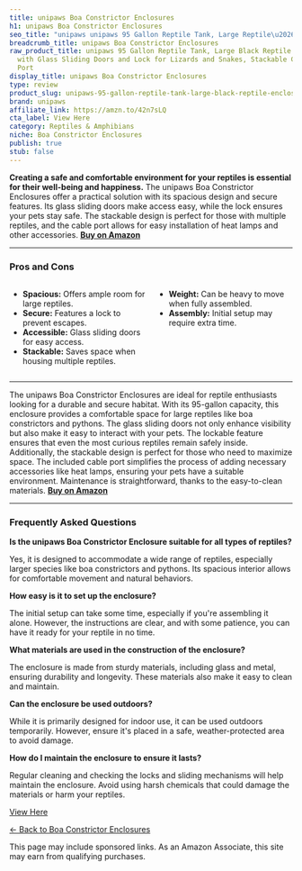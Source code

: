 ```yaml
---
title: unipaws Boa Constrictor Enclosures
h1: unipaws Boa Constrictor Enclosures
seo_title: "unipaws unipaws 95 Gallon Reptile Tank, Large Reptile\u2026"
breadcrumb_title: unipaws Boa Constrictor Enclosures
raw_product_title: unipaws 95 Gallon Reptile Tank, Large Black Reptile Enclosure Terrarium
  with Glass Sliding Doors and Lock for Lizards and Snakes, Stackable Cage with Cable
  Port
display_title: unipaws Boa Constrictor Enclosures
type: review
product_slug: unipaws-95-gallon-reptile-tank-large-black-reptile-enclosure-terrarium-12c39a9d
brand: unipaws
affiliate_link: https://amzn.to/42n7sLQ
cta_label: View Here
category: Reptiles & Amphibians
niche: Boa Constrictor Enclosures
publish: true
stub: false
---
```


<div id="intro" class="full-width">
  <p><strong>Creating a safe and comfortable environment for your reptiles is essential for their well-being and happiness.</strong> The unipaws Boa Constrictor Enclosures offer a practical solution with its spacious design and secure features. Its glass sliding doors make access easy, while the lock ensures your pets stay safe. The stackable design is perfect for those with multiple reptiles, and the cable port allows for easy installation of heat lamps and other accessories. <a href="https://amzn.to/42n7sLQ" rel="nofollow sponsored noopener" target="_blank"><strong>Buy on Amazon</strong></a></p>
</div>

<hr />
<h3 id="pros-cons">Pros and Cons</h3>
<div class="pc-grid" style="display:grid;grid-template-columns:1fr 1fr;gap:16px;">
  <ul>
    <li><strong>Spacious:</strong> Offers ample room for large reptiles.</li>
    <li><strong>Secure:</strong> Features a lock to prevent escapes.</li>
    <li><strong>Accessible:</strong> Glass sliding doors for easy access.</li>
    <li><strong>Stackable:</strong> Saves space when housing multiple reptiles.</li>
  </ul>
  <ul>
    <li><strong>Weight:</strong> Can be heavy to move when fully assembled.</li>
    <li><strong>Assembly:</strong> Initial setup may require extra time.</li>
  </ul>
</div>
<hr />

<div class="full-width">
  <p>The unipaws Boa Constrictor Enclosures are ideal for reptile enthusiasts looking for a durable and secure habitat. With its 95-gallon capacity, this enclosure provides a comfortable space for large reptiles like boa constrictors and pythons. The glass sliding doors not only enhance visibility but also make it easy to interact with your pets. The lockable feature ensures that even the most curious reptiles remain safely inside. Additionally, the stackable design is perfect for those who need to maximize space. The included cable port simplifies the process of adding necessary accessories like heat lamps, ensuring your pets have a suitable environment. Maintenance is straightforward, thanks to the easy-to-clean materials. <a href="https://amzn.to/42n7sLQ" rel="nofollow sponsored noopener" target="_blank"><strong>Buy on Amazon</strong></a></p>
</div>

<hr />
<h3 id="faqs">Frequently Asked Questions</h3>

<p><strong>Is the unipaws Boa Constrictor Enclosure suitable for all types of reptiles?</strong></p>
<p>Yes, it is designed to accommodate a wide range of reptiles, especially larger species like boa constrictors and pythons. Its spacious interior allows for comfortable movement and natural behaviors.</p>

<p><strong>How easy is it to set up the enclosure?</strong></p>
<p>The initial setup can take some time, especially if you're assembling it alone. However, the instructions are clear, and with some patience, you can have it ready for your reptile in no time.</p>

<p><strong>What materials are used in the construction of the enclosure?</strong></p>
<p>The enclosure is made from sturdy materials, including glass and metal, ensuring durability and longevity. These materials also make it easy to clean and maintain.</p>

<p><strong>Can the enclosure be used outdoors?</strong></p>
<p>While it is primarily designed for indoor use, it can be used outdoors temporarily. However, ensure it's placed in a safe, weather-protected area to avoid damage.</p>

<p><strong>How do I maintain the enclosure to ensure it lasts?</strong></p>
<p>Regular cleaning and checking the locks and sliding mechanisms will help maintain the enclosure. Avoid using harsh chemicals that could damage the materials or harm your reptiles.</p>
<p><a class="btn" href="https://amzn.to/42n7sLQ" target="_blank" rel="nofollow sponsored noopener">View Here</a></p>
<p><a href="/roundups/reptiles-amphibians/boa-constrictor-enclosures/">← Back to Boa Constrictor Enclosures</a></p>
<aside class="disclosure">This page may include sponsored links. As an Amazon Associate, this site may earn from qualifying purchases.</aside>
